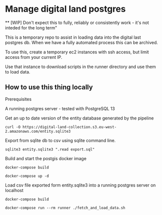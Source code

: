 # Manage digital land postgres

** [WIP] Don't expect this to fully, reliably or consistently work  - it's not inteded for the long term"

This is a temporary repo to assist in loading data into the digital last postgres db. When 
we have a fully automated process this can be archived.

To use this, create a temporary ec2 instances with ssh access, but limit access from your current IP. 

Use that instance to download scripts in the runner directory and use them to load data.


## How to use this thing locally

Prerequisites

A running postgres server - tested with PostgreSQL 13


Get an up to date version of the entity database generated by the pipeline

    curl -O https://digital-land-collection.s3.eu-west-2.amazonaws.com/entity.sqlite3

Export from sqlite db to csv using sqlite command line.

    sqlite3 entity.sqlite3 ".read export.sql"

Build and start the postgis docker image

    docker-compose build

    docker-compose up -d

Load csv file exported form entity.sqlite3 into a running postgres server on localhost

    docker-compose build

    docker-compose run --rm runner ./fetch_and_load_data.sh

